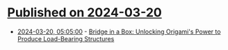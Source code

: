 # [Published on 2024-03-20](index.md)

* [2024-03-20, 05:05:00](https://soylentnews.org/article.pl?sid=24/03/19/0317232&from=rss) - [Bridge in a Box: Unlocking Origami's Power to Produce Load-Bearing Structures](https://soylentnews.org/article.pl?sid=24/03/19/0317232&from=rss)
